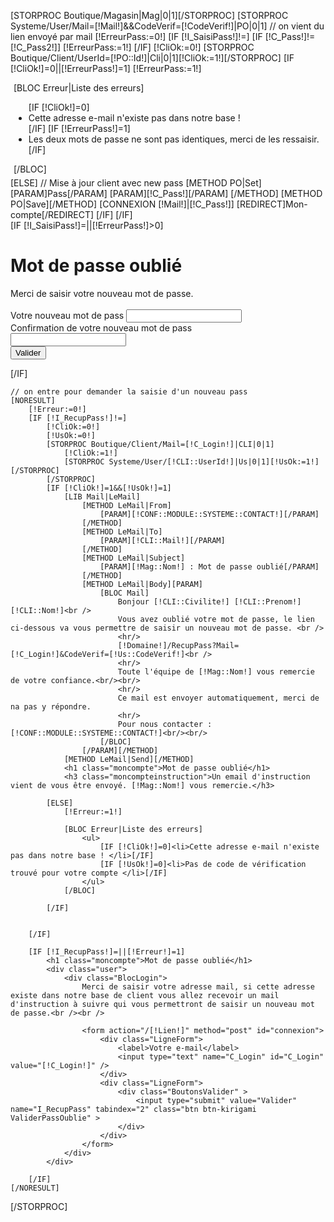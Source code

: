 [STORPROC Boutique/Magasin|Mag|0|1][/STORPROC]
[STORPROC Systeme/User/Mail=[!Mail!]&&CodeVerif=[!CodeVerif!]|PO|0|1]
	// on vient du lien envoyé par mail
	[!ErreurPass:=0!]
	[IF [!I_SaisiPass!]!=]
		[IF [!C_Pass!]!=[!C_Pass2!]] [!ErreurPass:=1!] [/IF]
		[!CliOk:=0!]
		[STORPROC Boutique/Client/UserId=[!PO::Id!]|Cli|0|1][!CliOk:=1!][/STORPROC]
		[IF [!CliOk!]=0||[!ErreurPass!]=1]
			[!ErreurPass:=1!]
			<div style="margin:5px">
				[BLOC Erreur|Liste des erreurs]
					<ul class="Error">
						[IF [!CliOk!]=0]
							<li>Cette adresse e-mail n'existe pas dans notre base ! </li>
						[/IF]
						[IF [!ErreurPass!]=1]
							<li>Les deux mots de passe ne sont pas identiques, merci de les ressaisir.</li>
						[/IF]
					</ul>
				[/BLOC]	
			</div>
		[ELSE]
			// Mise à jour client avec new pass
			[METHOD PO|Set]
				[PARAM]Pass[/PARAM]
				[PARAM][!C_Pass!][/PARAM]
			[/METHOD]
			[METHOD PO|Save][/METHOD]
			[CONNEXION [!Mail!]|[!C_Pass!]]
			[REDIRECT]Mon-compte[/REDIRECT]
		[/IF]
	[/IF]	
	[IF [!I_SaisiPass!]=||[!ErreurPass!]>0]
		<h1 class="moncompte">Mot de passe oublié</h1>
		<div class="user">
			<div class="BlocLogin">
				Merci de saisir votre nouveau mot de passe.<br /><br />
				<form action="/[!Lien!]" method="post" id="connexion">
					<input  type="hidden" value="[!Mail!]" name="Mail">
					<input  type="hidden" value="[!CodeVerif!]" name="CodeVerif">
					<div class="LigneForm" style="width:80%">
						<label>Votre nouveau mot de pass</label>
						<input type="password" name="C_Pass" id="C_Pass" value="" />
					</div>
					<div class="LigneForm" style="width:80%">
						<label>Confirmation de votre nouveau mot de pass</label>
						<input type="password" name="C_Pass2" id="C_Pass2" value="" />
					</div>
					<div class="LigneForm" style="width:80%">
						<div class="BoutonsCentre" >
							<input  type="submit" value="Valider" name="I_SaisiPass" tabindex="2" class="btn btn-kirigami Connexion">
						</div>
					</div>
				</form>
			</div>
		</div>
	[/IF]
	
	// on entre pour demander la saisie d'un nouveau pass
	[NORESULT]
		[!Erreur:=0!]
		[IF [!I_RecupPass!]!=]
			[!CliOk:=0!]
			[!UsOk:=0!]
			[STORPROC Boutique/Client/Mail=[!C_Login!]|CLI|0|1]
				[!CliOk:=1!]
				[STORPROC Systeme/User/[!CLI::UserId!]|Us|0|1][!UsOk:=1!][/STORPROC]
			[/STORPROC]
			[IF [!CliOk!]=1&&[!UsOk!]=1]
				[LIB Mail|LeMail]
					[METHOD LeMail|From]
						[PARAM][!CONF::MODULE::SYSTEME::CONTACT!][/PARAM]
					[/METHOD]
					[METHOD LeMail|To]
						[PARAM][!CLI::Mail!][/PARAM]
					[/METHOD]
					[METHOD LeMail|Subject]
						[PARAM][!Mag::Nom!] : Mot de passe oublié[/PARAM]
					[/METHOD]	
					[METHOD LeMail|Body][PARAM]
						[BLOC Mail]
							Bonjour [!CLI::Civilite!] [!CLI::Prenom!] [!CLI::Nom!]<br />
							Vous avez oublié votre mot de passe, le lien ci-dessous va vous permettre de saisir un nouveau mot de passe. <br />
							<hr/>
							[!Domaine!]/RecupPass?Mail=[!C_Login!]&CodeVerif=[!Us::CodeVerif!]<br />
							<hr/>
							Toute l'équipe de [!Mag::Nom!] vous remercie de votre confiance.<br/><br/>
							<hr/>
							Ce mail est envoyer automatiquement, merci de na pas y répondre.
							<hr/>
							Pour nous contacter : [!CONF::MODULE::SYSTEME::CONTACT!]<br/><br/>
						[/BLOC]
					[/PARAM][/METHOD]
				[METHOD LeMail|Send][/METHOD]
				<h1 class="moncompte">Mot de passe oublié</h1>
				<h3 class="moncompteinstruction">Un email d'instruction vient de vous être envoyé. [!Mag::Nom!] vous remercie.</h3>
				
			[ELSE]
				[!Erreur:=1!]
		
				[BLOC Erreur|Liste des erreurs]
					<ul>
						[IF [!CliOk!]=0]<li>Cette adresse e-mail n'existe pas dans notre base ! </li>[/IF]
						[IF [!UsOk!]=0]<li>Pas de code de vérification trouvé pour votre compte </li>[/IF]
					</ul>
				[/BLOC]	
		
			[/IF]
		
		
		[/IF]
		
		[IF [!I_RecupPass!]=||[!Erreur!]=1]
			<h1 class="moncompte">Mot de passe oublié</h1>
			<div class="user">
				<div class="BlocLogin">
					Merci de saisir votre adresse mail, si cette adresse existe dans notre base de client vous allez recevoir un mail d'instruction à suivre qui vous permettront de saisir un nouveau mot de passe.<br /><br />
					
					<form action="/[!Lien!]" method="post" id="connexion">
						<div class="LigneForm">
							<label>Votre e-mail</label>
							<input type="text" name="C_Login" id="C_Login" value="[!C_Login!]" />
						</div>
						<div class="LigneForm">
							<div class="BoutonsValider" >
								<input type="submit" value="Valider" name="I_RecupPass" tabindex="2" class="btn btn-kirigami ValiderPassOublie" >
							</div>
						</div>
					</form>
				</div>
			</div>
		
		[/IF]
	[/NORESULT]

[/STORPROC]